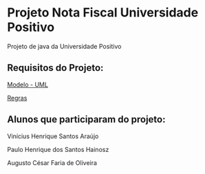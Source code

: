 # Projeto Nota Fiscal Universidade Positivo

Projeto de java da Universidade Positivo

## Requisitos do Projeto:

[Modelo - UML](https://github.com/phainosz/projetoNotaFiscalUP/blob/master/Modelo_UML_Calculo_Imposto_Simples.png)

[Regras](https://github.com/phainosz/projetoNotaFiscalUP/blob/master/Calculo_Imposto_Simples.pdf)

## Alunos que participaram do projeto:

Vinícius Henrique Santos Araújo

Paulo Henrique dos Santos Hainosz

Augusto César Faria de Oliveira
